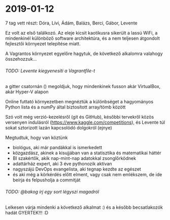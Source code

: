 # 2019-01-12

7 tag vett részt:
Dóra, Lívi, Ádám, Balázs, Berci, Gábor, Levente 

Ez volt az első találkozó. Az eleje kicsit kaotikusra sikerült a lassú WiFi, a mindenkinél különböző software architektúra,
és a nem teljesen átgondolt fejlesztői környezet telepítése miatt.

A Vagrantos környezet egyelőre hagytuk, de következő alkalomra valahogy összehozzuk...
###### TODO: Levente kiegyenesíti a Vagrantfile-t
a gitter csatornán () megoldjuk, hogy mindenkinek fusson akár VirtualBox, akár Hyper-V alapon

Online futtató környezetben megnéztük a különbséget a hagyományos Python lista és a numPy által biztosított array/tömb között

Szó volt még verzió-kezelésről (git és GitHub), későbbi tervekről közös versenyen indulásról (https://www.kaggle.com/competitions),
és Levente túl sokat sztorizott lazán kapcsolódó dolgokról (ejnye)

Megtudtuk, hogy van köztünk
- biológus, aki már pandákkal is ismerkedett
- közgazdász, akinek a kisujjában van a statisztika és matematikai háttér
- BI szakértők, akik nap-mint-nap adatokkal zsonglőrködnek
- adattárház expert, aki 3 éve pythonozik aktívan
- nagyszájú DevOps evangelista, aki tegnap kezdte az egészet
- és aki még a körkérdés előtt elment, vagy csak nem emlékszem, de ide beírja és felpusholja a commitját
###### TODO: @bakog írj egy sort légyszi magadról

Lelkesen várja mindenki a következő alkalmat :) és a később becsatlakozók hadát GYERTEK!!! :D

